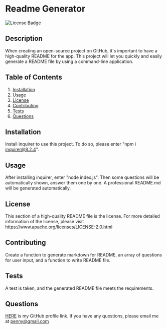 # Readme Generator
![License Badge](https://shields.io/badge/license-Apache-green)
## Description
When creating an open-source project on GitHub, it's important to have a high-quality README for the app. This project will let you quickly and easily generate a README file by using a command-line application.
## Table of Contents
1. [Installation](#installation)
2. [Usage](#usage)
3. [License](#license)
4. [Contributing](#contributing)
5. [Tests](#tests)
6. [Questions](#questions)

## Installation
Install inquirer to use this project. To do so, please enter "npm i inquirer@8.2.4".
## Usage
After installing inquirer, enter "node index.js". Then some questions will be automatically shown, answer them one by one. A professional README.md will be generated automatically.
## License
This section of a high-quality README file is the license. For more detailed information of the license, please visit https://www.apache.org/licenses/LICENSE-2.0.html

## Contributing
Create a function to generate markdown for README, an array of questions for user input, and a function to write README file.
## Tests
A test is taken, and the generated README file meets the requirements.
## Questions
[HERE](https://github.com/PennyLIU2022) is my GitHub profile link.
If you have any questions, please email me at penny@gmail.com

